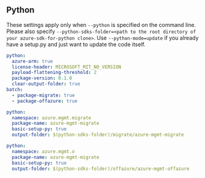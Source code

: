 ## Python

These settings apply only when `--python` is specified on the command line.
Please also specify `--python-sdks-folder=<path to the root directory of your azure-sdk-for-python clone>`.
Use `--python-mode=update` if you already have a setup.py and just want to update the code itself.

``` yaml $(python)
python:
  azure-arm: true
  license-header: MICROSOFT_MIT_NO_VERSION
  payload-flattening-threshold: 2
  package-version: 0.1.0
  clear-output-folder: true
batch:
  - package-migrate: true
  - package-offazure: true
```

``` yaml $(python) && $(package-migrate)
python:
  namespace: azure.mgmt.migrate
  package-name: azure-mgmt-migrate
  basic-setup-py: true
  output-folder: $(python-sdks-folder)/migrate/azure-mgmt-migrate
```

``` yaml $(python) && $(package-offazure)
python:
  namespace: azure.mgmt.o
  package-name: azure-mgmt-migrate
  basic-setup-py: true
  output-folder: $(python-sdks-folder)/offazure/azure-mgmt-offazure
```